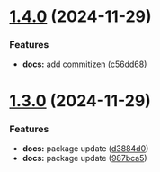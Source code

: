 # [1.4.0](https://github.com/maritocuate/homeapp/compare/v1.3.0...v1.4.0) (2024-11-29)


### Features

* **docs:** add commitizen ([c56dd68](https://github.com/maritocuate/homeapp/commit/c56dd68ceb2139c5cb4183e51367fe1dab2f3eef))

# [1.3.0](https://github.com/maritocuate/homeapp/compare/v1.2.0...v1.3.0) (2024-11-29)


### Features

* **docs:** package update ([d3884d0](https://github.com/maritocuate/homeapp/commit/d3884d01b00afd89bc07fa0f4fca321c3d052524))
* **docs:** package update ([987bca5](https://github.com/maritocuate/homeapp/commit/987bca54f422405b18857716eb2aee5e4a82b091))
